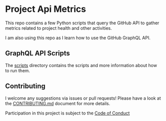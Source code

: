 # Project Api Metrics

This repo contains a few Python scripts that query the GitHub API to gather
metrics related to project health and other activities.

I am also using this repo as I learn how to use the GitHub GraphQL API.

## GraphQL API Scripts

The [scripts](scripts/) directory contains the scripts and more information
about how to run them.

## Contributing

I welcome any suggestions via issues or pull requests! Please have a look
at the [CONTRIBUTING.md](CONTRIBUTING.md) document for more details.

Participation in this project is subject to the 
[Code of Conduct](CODE-OF-CONDUCT.md)
